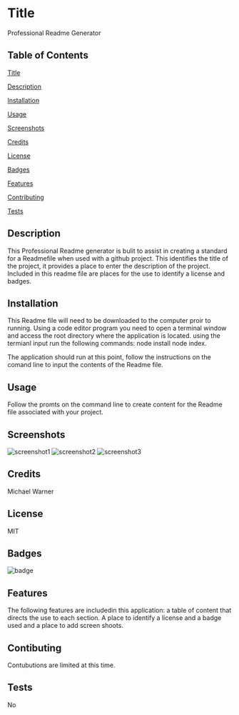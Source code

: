 # Title
  
Professional Readme Generator

## Table of Contents

[Title](#title)

[Description](#description)

[Installation](#installation)

[Usage](#usage)

[Screenshots](#screenshots)

[Credits](#credits)

[License](#license)

[Badges](#badges)

[Features](#features)

[Contributing](#contributing)

[Tests](#tests)

## Description

This Professional Readme generator is bulit to assist in 
creating a standard for a Readmefile when used with a github
project. This identifies the title of the project, it provides a 
place to enter the description of the project. Included in this
readme file are places for the use to identify a license and badges.


## Installation

This Readme file will need to be downloaded to the computer proir to running.
Using a code editor program you need to open a terminal window and access the
root directory where the application is located. using the termianl input
run the following commands:
node install
node index.

The application should run at this point, follow the instructions on the 
comand line to input the contents of the Readme file. 

## Usage

Follow the promts on the command line to create content for the Readme file associated with your project.

## Screenshots

![screenshot1](https://user-images.githubusercontent.com/81787981/124645548-cfccfd80-de50-11eb-81f9-b488e7dad7ca.PNG)
![screenshot2](https://user-images.githubusercontent.com/81787981/124645565-d491b180-de50-11eb-8d0a-c41dfda28350.PNG)
![screenshot3](https://user-images.githubusercontent.com/81787981/124645586-d9566580-de50-11eb-8344-30d4ede44fc5.PNG)


## Credits

Michael Warner

## License

MIT

## Badges

![badge](https://img.shields.io/static/v1?label=License&message=MIT&color=blue)

## Features

The following features are includedin this application: a table of content that directs the use to each section. A place to identify a license and a badge used and a place to add screen shoots.

## Contibuting

Contubutions are limited at this time.

## Tests

No

